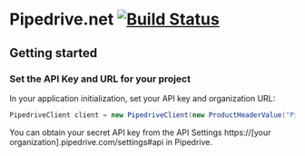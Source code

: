 # Pipedrive.net [![Build Status](https://travis-ci.org/DavidRouyer/pipedrive-dotnet.svg?branch=master)](https://travis-ci.org/DavidRouyer/pipedrive-dotnet)

## Getting started

### Set the API Key and URL for your project

In your application initialization, set your API key and organization URL:

```csharp
PipedriveClient client = new PipedriveClient(new ProductHeaderValue("PipedriveExample"), "[your organization url here]", "[your api key here]");
```

You can obtain your secret API key from the API Settings https://[your organization].pipedrive.com/settings#api in Pipedrive.